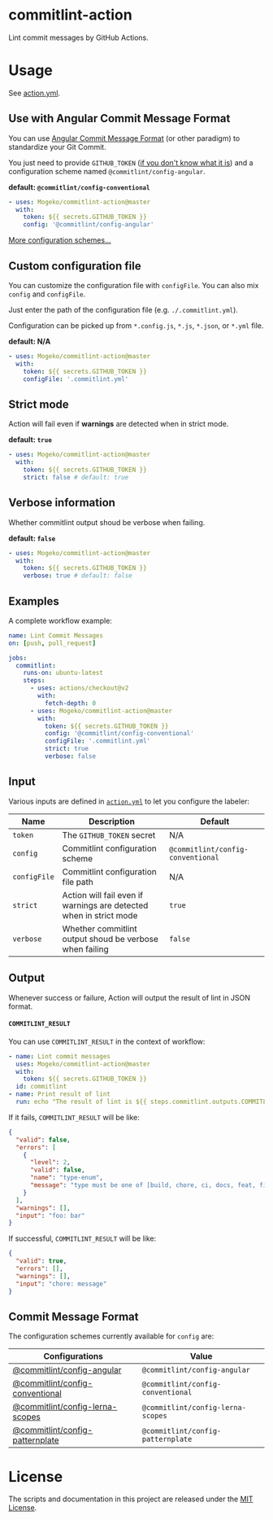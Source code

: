 # commitlint-action

Lint commit messages by GitHub Actions.

# Usage

See [action.yml][action-yml].

## Use with Angular Commit Message Format

You can use [Angular Commit Message Format][angular-commit-message-format] (or other paradigm) to standardize your Git Commit.

You just need to provide `GITHUB_TOKEN` ([if you don't know what it is][github-token]) and a configuration scheme named `@commitlint/config-angular`.

**default: `@commitlint/config-conventional`**

```yml
- uses: Mogeko/commitlint-action@master
  with:
    token: ${{ secrets.GITHUB_TOKEN }}
    config: '@commitlint/config-angular'
```

[More configuration schemes...](#commit-message-format)

## Custom configuration file

You can customize the configuration file with `configFile`. You can also mix `config` and `configFile`.

Just enter the path of the configuration file (e.g. `./.commitlint.yml`).

Configuration can be picked up from `*.config.js`, `*.js`, `*.json`, or `*.yml` file.

**default: N/A**

```yml
- uses: Mogeko/commitlint-action@master
  with:
    token: ${{ secrets.GITHUB_TOKEN }}
    configFile: '.commitlint.yml'
```

## Strict mode

Action will fail even if **warnings** are detected when in strict mode.

**default: `true`**

```yml
- uses: Mogeko/commitlint-action@master
  with:
    token: ${{ secrets.GITHUB_TOKEN }}
    strict: false # default: true
```

## Verbose information

Whether commitlint output shoud be verbose when failing.

**default: `false`**

```yml
- uses: Mogeko/commitlint-action@master
  with:
    token: ${{ secrets.GITHUB_TOKEN }}
    verbose: true # default: false
```

## Examples

A complete workflow example:

```yml
name: Lint Commit Messages
on: [push, pull_request]

jobs:
  commitlint:
    runs-on: ubuntu-latest
    steps:
      - uses: actions/checkout@v2
        with:
          fetch-depth: 0
      - uses: Mogeko/commitlint-action@master
        with:
          token: ${{ secrets.GITHUB_TOKEN }}
          config: '@commitlint/config-conventional'
          configFile: '.commitlint.yml'
          strict: true
          verbose: false
```

## Input

Various inputs are defined in [`action.yml`][action-yml] to let you configure the labeler:

| Name         | Description                                                  | Default                           |
| ------------ | ------------------------------------------------------------ | --------------------------------- |
| `token`      | The `GITHUB_TOKEN` secret                                    | N/A                               |
| `config`     | Commitlint configuration scheme                              | `@commitlint/config-conventional` |
| `configFile` | Commitlint configuration file path                           | N/A                               |
| `strict`     | Action will fail even if warnings are detected when in strict mode | `true`                      |
| `verbose`    | Whether commitlint output shoud be verbose when failing      | `false`                           |

## Output

Whenever success or failure, Action will output the result of lint in JSON format.

#### `COMMITLINT_RESULT`

You can use `COMMITLINT_RESULT` in the context of workflow:

```yml
- name: Lint commit messages
  uses: Mogeko/commitlint-action@master
  with:
    token: ${{ secrets.GITHUB_TOKEN }}
  id: commitlint
- name: Print result of lint
  run: echo "The result of lint is ${{ steps.commitlint.outputs.COMMITLINT_RESULT }}"
```

If it fails, `COMMITLINT_RESULT` will be like:

```json
{
  "valid": false,
  "errors": [
    {
      "level": 2,
      "valid": false,
      "name": "type-enum",
      "message": "type must be one of [build, chore, ci, docs, feat, fix, perf, refactor, revert, style, test]"
    }
  ],
  "warnings": [],
  "input": "foo: bar"
}
```

If successful, `COMMITLINT_RESULT` will be like:

```json
{
  "valid": true,
  "errors": [],
  "warnings": [],
  "input": "chore: message"
}
```

## Commit Message Format

The configuration schemes currently available for `config` are:

| Configurations                                         | Value                             |
| ------------------------------------------------------ | --------------------------------- |
| [@commitlint/config-angular][config-angular]           | `@commitlint/config-angular`      |
| [@commitlint/config-conventional][config-conventional] | `@commitlint/config-conventional` |
| [@commitlint/config-lerna-scopes][config-lerna-scopes] | `@commitlint/config-lerna-scopes` |
| [@commitlint/config-patternplate][config-patternplate] | `@commitlint/config-patternplate` |

# License

The scripts and documentation in this project are released under the [MIT License][license].


[action-yml]: https://github.com/Mogeko/commitlint-action/blob/dist/action.yml
[angular-commit-message-format]: https://github.com/angular/angular/blob/master/CONTRIBUTING.md#-commit-message-format
[config-angular]: https://github.com/conventional-changelog/commitlint/tree/master/%40commitlint/config-angular
[config-conventional]: https://github.com/conventional-changelog/commitlint/tree/master/%40commitlint/config-conventional
[config-lerna-scopes]: https://github.com/conventional-changelog/commitlint/tree/master/%40commitlint/config-lerna-scopes
[config-patternplate]: https://github.com/conventional-changelog/commitlint/blob/master/@commitlint/config-patternplate
[github-token]: https://docs.github.com/en/actions/reference/authentication-in-a-workflow
[license]: https://github.com/Mogeko/commitlint-action/blob/master/LICENSE
